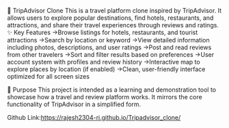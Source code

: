 🧳 TripAdvisor Clone
This is a travel platform clone inspired by TripAdvisor. It allows users to explore popular destinations, find hotels, restaurants, and attractions, and share their travel experiences through reviews and ratings.
✨ Key Features
->Browse listings for hotels, restaurants, and tourist attractions
->Search by location or keyword
->View detailed information including photos, descriptions, and user ratings
->Post and read reviews from other travelers
->Sort and filter results based on preferences
->User account system with profiles and review history
->Interactive map to explore places by location (if enabled)
->Clean, user-friendly interface optimized for all screen sizes

📌 Purpose
This project is intended as a learning and demonstration tool to showcase how a travel and review platform works. It mirrors the core functionality of TripAdvisor in a simplified form.

Github Link:https://rajesh2304-ri.github.io/Tripadvisor_clone/
